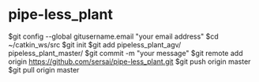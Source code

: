 # pipe-less_plant

$git config --global gitusername.email "your email address"
$cd ~/catkin_ws/src
$git init 
$git add pipeless_plant_agv/ pipeless_plant_master/
$git commit -m "your message"
$git remote add origin https://github.com/sersai/pipe-less_plant.git
$git push origin master
$git pull origin master

